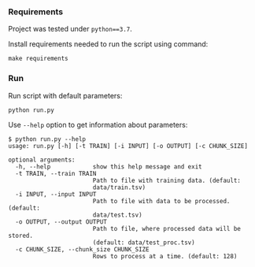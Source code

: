 ### Requirements

Project was tested under `python==3.7`.

Install requirements needed to run the script using command:
```
make requirements
```


### Run

Run script with default parameters:
```
python run.py
```

Use `--help` option to get information about parameters:

```
$ python run.py --help
usage: run.py [-h] [-t TRAIN] [-i INPUT] [-o OUTPUT] [-c CHUNK_SIZE]

optional arguments:
  -h, --help            show this help message and exit
  -t TRAIN, --train TRAIN
                        Path to file with training data. (default:
                        data/train.tsv)
  -i INPUT, --input INPUT
                        Path to file with data to be processed. (default:
                        data/test.tsv)
  -o OUTPUT, --output OUTPUT
                        Path to file, where processed data will be stored.
                        (default: data/test_proc.tsv)
  -c CHUNK_SIZE, --chunk_size CHUNK_SIZE
                        Rows to process at a time. (default: 128)
```
